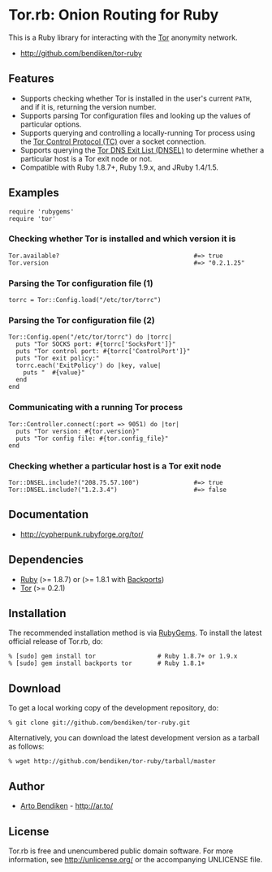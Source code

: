 Tor.rb: Onion Routing for Ruby
==============================

This is a Ruby library for interacting with the [Tor][] anonymity network.

* <http://github.com/bendiken/tor-ruby>

Features
--------

* Supports checking whether Tor is installed in the user's current `PATH`,
  and if it is, returning the version number.
* Supports parsing Tor configuration files and looking up the values of
  particular options.
* Supports querying and controlling a locally-running Tor process using the
  [Tor Control Protocol (TC)][TC] over a socket connection.
* Supports querying the [Tor DNS Exit List (DNSEL)][TorDNSEL] to determine
  whether a particular host is a Tor exit node or not.
* Compatible with Ruby 1.8.7+, Ruby 1.9.x, and JRuby 1.4/1.5.

Examples
--------

    require 'rubygems'
    require 'tor'

### Checking whether Tor is installed and which version it is

    Tor.available?                                     #=> true
    Tor.version                                        #=> "0.2.1.25"

### Parsing the Tor configuration file (1)

    torrc = Tor::Config.load("/etc/tor/torrc")

### Parsing the Tor configuration file (2)

    Tor::Config.open("/etc/tor/torrc") do |torrc|
      puts "Tor SOCKS port: #{torrc['SocksPort']}"
      puts "Tor control port: #{torrc['ControlPort']}"
      puts "Tor exit policy:"
      torrc.each('ExitPolicy') do |key, value|
        puts "  #{value}"
      end
    end

### Communicating with a running Tor process

    Tor::Controller.connect(:port => 9051) do |tor|
      puts "Tor version: #{tor.version}"
      puts "Tor config file: #{tor.config_file}"
    end

### Checking whether a particular host is a Tor exit node

    Tor::DNSEL.include?("208.75.57.100")               #=> true
    Tor::DNSEL.include?("1.2.3.4")                     #=> false

Documentation
-------------

* <http://cypherpunk.rubyforge.org/tor/>

Dependencies
------------

* [Ruby](http://ruby-lang.org/) (>= 1.8.7) or (>= 1.8.1 with [Backports][])
* [Tor](https://www.torproject.org/download.html.en) (>= 0.2.1)

Installation
------------

The recommended installation method is via [RubyGems](http://rubygems.org/).
To install the latest official release of Tor.rb, do:

    % [sudo] gem install tor                 # Ruby 1.8.7+ or 1.9.x
    % [sudo] gem install backports tor       # Ruby 1.8.1+

Download
--------

To get a local working copy of the development repository, do:

    % git clone git://github.com/bendiken/tor-ruby.git

Alternatively, you can download the latest development version as a tarball
as follows:

    % wget http://github.com/bendiken/tor-ruby/tarball/master

Author
------

* [Arto Bendiken](mailto:arto.bendiken@gmail.com) - <http://ar.to/>

License
-------

Tor.rb is free and unencumbered public domain software. For more
information, see <http://unlicense.org/> or the accompanying UNLICENSE file.

[Tor]:       https://www.torproject.org/
[TorDNSEL]:  https://www.torproject.org/tordnsel/
[TC]:        http://gitweb.torproject.org/tor.git?a=blob_plain;hb=HEAD;f=doc/spec/control-spec.txt
[OR]:        http://en.wikipedia.org/wiki/Onion_routing
[Backports]: http://rubygems.org/gems/backports
